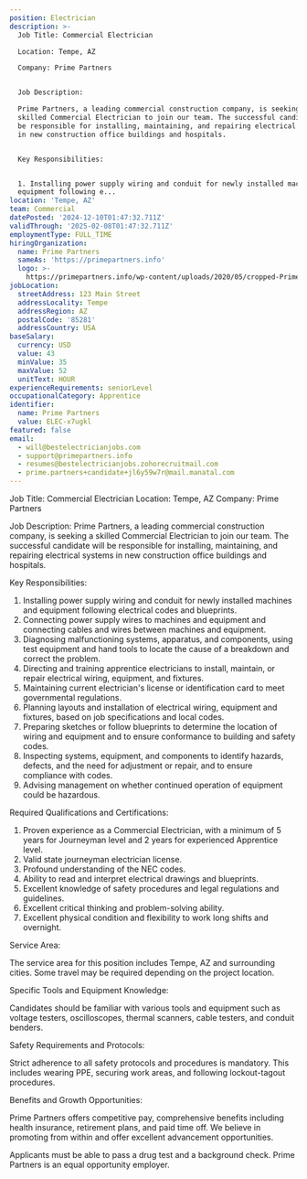 ```yaml
---
position: Electrician
description: >-
  Job Title: Commercial Electrician

  Location: Tempe, AZ

  Company: Prime Partners


  Job Description:

  Prime Partners, a leading commercial construction company, is seeking a
  skilled Commercial Electrician to join our team. The successful candidate will
  be responsible for installing, maintaining, and repairing electrical systems
  in new construction office buildings and hospitals.


  Key Responsibilities:


  1. Installing power supply wiring and conduit for newly installed machines and
  equipment following e...
location: 'Tempe, AZ'
team: Commercial
datePosted: '2024-12-10T01:47:32.711Z'
validThrough: '2025-02-08T01:47:32.711Z'
employmentType: FULL_TIME
hiringOrganization:
  name: Prime Partners
  sameAs: 'https://primepartners.info'
  logo: >-
    https://primepartners.info/wp-content/uploads/2020/05/cropped-Prime-Partners-Logo-NO-BG-1-1.png
jobLocation:
  streetAddress: 123 Main Street
  addressLocality: Tempe
  addressRegion: AZ
  postalCode: '85281'
  addressCountry: USA
baseSalary:
  currency: USD
  value: 43
  minValue: 35
  maxValue: 52
  unitText: HOUR
experienceRequirements: seniorLevel
occupationalCategory: Apprentice
identifier:
  name: Prime Partners
  value: ELEC-x7ugkl
featured: false
email:
  - will@bestelectricianjobs.com
  - support@primepartners.info
  - resumes@bestelectricianjobs.zohorecruitmail.com
  - prime.partners+candidate+jl6y59w7r@mail.manatal.com
---
```




Job Title: Commercial Electrician
Location: Tempe, AZ
Company: Prime Partners

Job Description:
Prime Partners, a leading commercial construction company, is seeking a skilled Commercial Electrician to join our team. The successful candidate will be responsible for installing, maintaining, and repairing electrical systems in new construction office buildings and hospitals.

Key Responsibilities:

1. Installing power supply wiring and conduit for newly installed machines and equipment following electrical codes and blueprints.
2. Connecting power supply wires to machines and equipment and connecting cables and wires between machines and equipment.
3. Diagnosing malfunctioning systems, apparatus, and components, using test equipment and hand tools to locate the cause of a breakdown and correct the problem.
4. Directing and training apprentice electricians to install, maintain, or repair electrical wiring, equipment, and fixtures.
5. Maintaining current electrician's license or identification card to meet governmental regulations.
6. Planning layouts and installation of electrical wiring, equipment and fixtures, based on job specifications and local codes.
7. Preparing sketches or follow blueprints to determine the location of wiring and equipment and to ensure conformance to building and safety codes.
8. Inspecting systems, equipment, and components to identify hazards, defects, and the need for adjustment or repair, and to ensure compliance with codes.
9. Advising management on whether continued operation of equipment could be hazardous.

Required Qualifications and Certifications:

1. Proven experience as a Commercial Electrician, with a minimum of 5 years for Journeyman level and 2 years for experienced Apprentice level.
2. Valid state journeyman electrician license.
3. Profound understanding of the NEC codes.
4. Ability to read and interpret electrical drawings and blueprints.
5. Excellent knowledge of safety procedures and legal regulations and guidelines.
6. Excellent critical thinking and problem-solving ability.
7. Excellent physical condition and flexibility to work long shifts and overnight.

Service Area:

The service area for this position includes Tempe, AZ and surrounding cities. Some travel may be required depending on the project location.

Specific Tools and Equipment Knowledge:

Candidates should be familiar with various tools and equipment such as voltage testers, oscilloscopes, thermal scanners, cable testers, and conduit benders.

Safety Requirements and Protocols:

Strict adherence to all safety protocols and procedures is mandatory. This includes wearing PPE, securing work areas, and following lockout-tagout procedures.

Benefits and Growth Opportunities:

Prime Partners offers competitive pay, comprehensive benefits including health insurance, retirement plans, and paid time off. We believe in promoting from within and offer excellent advancement opportunities.

Applicants must be able to pass a drug test and a background check. Prime Partners is an equal opportunity employer.